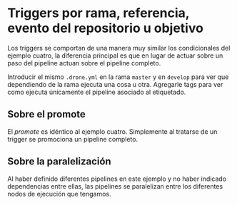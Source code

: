 # Triggers por rama, referencia, evento del repositorio u objetivo

Los triggers se comportan de una manera muy similar los condicionales del
ejemplo cuatro, la diferencia principal es que en lugar de actuar sobre un
paso del pipeline actuan sobre el pipeline completo.

Introducir el mismo `.drone.yml` en la rama `master` y en `develop` para ver
que dependiendo de la rama ejecuta una cosa u otra. Agregarle tags para ver
como ejecuta únicamente el pipeline asociado al etiquetado.

## Sobre el promote

El _promote_ es idéntico al ejemplo cuatro. Simplemente al tratarse de un
trigger se promociona un pipeline completo.

## Sobre la paralelización

Al haber definido diferentes pipelines en este ejemplo y no haber indicado
dependencias entre ellas, las pipelines se paralelizan entre los diferentes
nodos de ejecución que tengamos.
